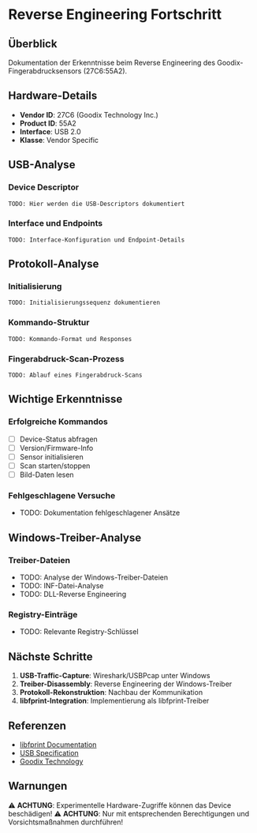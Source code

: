 # Reverse Engineering Fortschritt

## Überblick
Dokumentation der Erkenntnisse beim Reverse Engineering des Goodix-Fingerabdrucksensors (27C6:55A2).

## Hardware-Details
- **Vendor ID**: 27C6 (Goodix Technology Inc.)
- **Product ID**: 55A2
- **Interface**: USB 2.0
- **Klasse**: Vendor Specific

## USB-Analyse

### Device Descriptor
```
TODO: Hier werden die USB-Descriptors dokumentiert
```

### Interface und Endpoints
```
TODO: Interface-Konfiguration und Endpoint-Details
```

## Protokoll-Analyse

### Initialisierung
```
TODO: Initialisierungssequenz dokumentieren
```

### Kommando-Struktur
```
TODO: Kommando-Format und Responses
```

### Fingerabdruck-Scan-Prozess
```
TODO: Ablauf eines Fingerabdruck-Scans
```

## Wichtige Erkenntnisse

### Erfolgreiche Kommandos
- [ ] Device-Status abfragen
- [ ] Version/Firmware-Info
- [ ] Sensor initialisieren
- [ ] Scan starten/stoppen
- [ ] Bild-Daten lesen

### Fehlgeschlagene Versuche
- TODO: Dokumentation fehlgeschlagener Ansätze

## Windows-Treiber-Analyse

### Treiber-Dateien
- TODO: Analyse der Windows-Treiber-Dateien
- TODO: INF-Datei-Analyse
- TODO: DLL-Reverse Engineering

### Registry-Einträge
- TODO: Relevante Registry-Schlüssel

## Nächste Schritte

1. **USB-Traffic-Capture**: Wireshark/USBPcap unter Windows
2. **Treiber-Disassembly**: Reverse Engineering der Windows-Treiber
3. **Protokoll-Rekonstruktion**: Nachbau der Kommunikation
4. **libfprint-Integration**: Implementierung als libfprint-Treiber

## Referenzen

- [libfprint Documentation](https://fprint.freedesktop.org/)
- [USB Specification](https://www.usb.org/documents)
- [Goodix Technology](https://www.goodix.com/)

## Warnungen

⚠️ **ACHTUNG**: Experimentelle Hardware-Zugriffe können das Device beschädigen!
⚠️ **ACHTUNG**: Nur mit entsprechenden Berechtigungen und Vorsichtsmaßnahmen durchführen!
